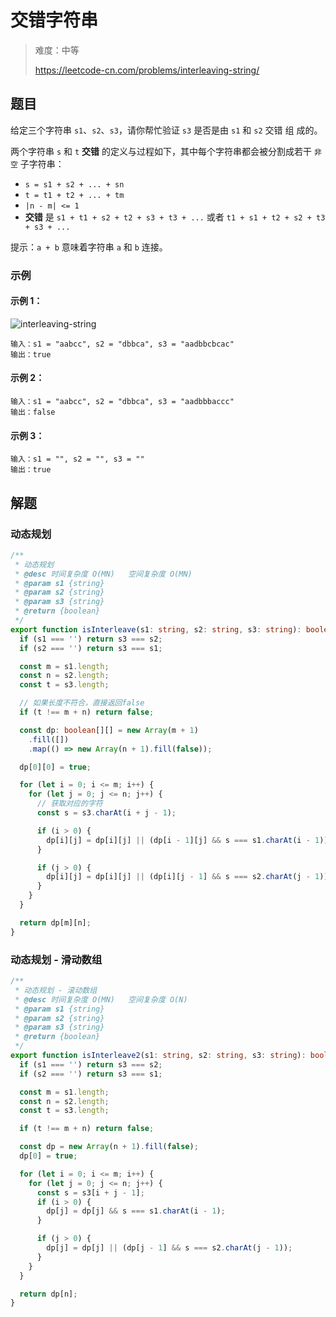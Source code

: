 # 交错字符串

> 难度：中等
>
> https://leetcode-cn.com/problems/interleaving-string/

## 题目

给定三个字符串 `s1`、`s2`、`s3`，请你帮忙验证 `s3` 是否是由 `s1` 和 `s2` 交错 组
成的。

两个字符串 `s` 和 `t` **交错** 的定义与过程如下，其中每个字符串都会被分割成若干
`非空` 子字符串：

- `s = s1 + s2 + ... + sn`
- `t = t1 + t2 + ... + tm`
- `|n - m| <= 1`
- **交错** 是 `s1 + t1 + s2 + t2 + s3 + t3 + ...` 或者
  `t1 + s1 + t2 + s2 + t3 + s3 + ...`

提示：`a + b` 意味着字符串 `a` 和 `b` 连接。

### 示例

#### 示例 1：

![interleaving-string](https://user-images.githubusercontent.com/54696834/159102065-5117e776-e69d-4b7b-9cfa-557775489f11.jpg)

```
输入：s1 = "aabcc", s2 = "dbbca", s3 = "aadbbcbcac"
输出：true
```

#### 示例 2：

```
输入：s1 = "aabcc", s2 = "dbbca", s3 = "aadbbbaccc"
输出：false
```

#### 示例 3：

```
输入：s1 = "", s2 = "", s3 = ""
输出：true
```

## 解题

### 动态规划

```typescript
/**
 * 动态规划
 * @desc 时间复杂度 O(MN)   空间复杂度 O(MN)
 * @param s1 {string}
 * @param s2 {string}
 * @param s3 {string}
 * @return {boolean}
 */
export function isInterleave(s1: string, s2: string, s3: string): boolean {
  if (s1 === '') return s3 === s2;
  if (s2 === '') return s3 === s1;

  const m = s1.length;
  const n = s2.length;
  const t = s3.length;

  // 如果长度不符合，直接返回false
  if (t !== m + n) return false;

  const dp: boolean[][] = new Array(m + 1)
    .fill([])
    .map(() => new Array(n + 1).fill(false));

  dp[0][0] = true;

  for (let i = 0; i <= m; i++) {
    for (let j = 0; j <= n; j++) {
      // 获取对应的字符
      const s = s3.charAt(i + j - 1);

      if (i > 0) {
        dp[i][j] = dp[i][j] || (dp[i - 1][j] && s === s1.charAt(i - 1));
      }

      if (j > 0) {
        dp[i][j] = dp[i][j] || (dp[i][j - 1] && s === s2.charAt(j - 1));
      }
    }
  }

  return dp[m][n];
}
```

### 动态规划 - 滑动数组

```typescript
/**
 * 动态规划 - 滚动数组
 * @desc 时间复杂度 O(MN)   空间复杂度 O(N)
 * @param s1 {string}
 * @param s2 {string}
 * @param s3 {string}
 * @return {boolean}
 */
export function isInterleave2(s1: string, s2: string, s3: string): boolean {
  if (s1 === '') return s3 === s2;
  if (s2 === '') return s3 === s1;

  const m = s1.length;
  const n = s2.length;
  const t = s3.length;

  if (t !== m + n) return false;

  const dp = new Array(n + 1).fill(false);
  dp[0] = true;

  for (let i = 0; i <= m; i++) {
    for (let j = 0; j <= n; j++) {
      const s = s3[i + j - 1];
      if (i > 0) {
        dp[j] = dp[j] && s === s1.charAt(i - 1);
      }

      if (j > 0) {
        dp[j] = dp[j] || (dp[j - 1] && s === s2.charAt(j - 1));
      }
    }
  }

  return dp[n];
}
```
